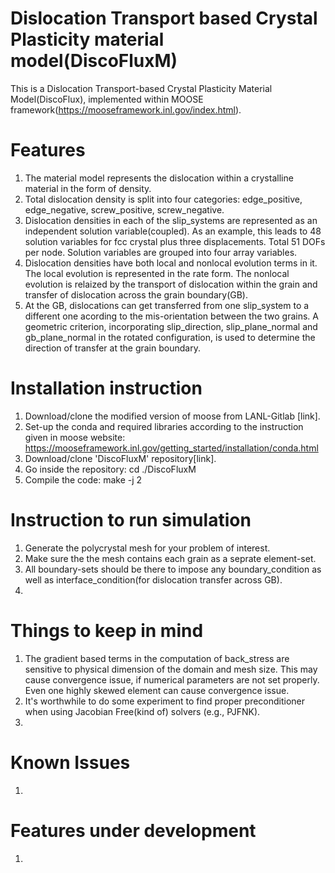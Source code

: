 Dislocation Transport based Crystal Plasticity material model(DiscoFluxM)
=====
This is a Dislocation Transport-based Crystal Plasticity Material Model(DiscoFlux), implemented within MOOSE framework(https://mooseframework.inl.gov/index.html).

# Features
1. The material model represents the dislocation within a crystalline material in the form of density.
2. Total dislocation density is split into four categories: edge_positive, edge_negative, screw_positive, screw_negative.
3. Dislocation densities in each of the slip_systems are represented as an independent solution variable(coupled). As an example, this leads to 48 solution variables for fcc crystal plus three displacements. Total 51 DOFs per node. Solution variables are grouped into four array variables.
4. Dislocation densities have both local and nonlocal evolution terms in it. The local evolution is represented in the rate form. The nonlocal evolution is relaized by the transport of dislocation within the grain and transfer of dislocation across the grain boundary(GB).
5. At the GB, dislocations can get transferred from one slip_system to a different one acording to the mis-orientation between the two grains. A geometric criterion, incorporating slip_direction, slip_plane_normal and gb_plane_normal in the rotated configuration, is used to determine the direction of transfer at the grain boundary.



# Installation instruction
1. Download/clone the modified version of moose from LANL-Gitlab [link].
2. Set-up the conda and required libraries according to the instruction given in moose website: https://mooseframework.inl.gov/getting_started/installation/conda.html
3. Download/clone 'DiscoFluxM' repository[link]. 
4. Go inside the repository: cd ./DiscoFluxM
5. Compile the code: make -j 2


# Instruction to run simulation
1. Generate the polycrystal mesh for your problem of interest.
2. Make sure the the mesh contains each grain as a seprate element-set. 
3. All boundary-sets should be there to impose any boundary_condition as well as interface_condition(for dislocation transfer across GB).
4. 

# Things to keep in mind
1. The gradient based terms in the computation of back_stress are sensitive to physical dimension of the domain and mesh size. This may cause convergence issue, if numerical parameters are not set properly. Even one highly skewed element can cause convergence issue. 
2. It's worthwhile to do some experiment to find proper preconditioner when using Jacobian Free(kind of) solvers (e.g., PJFNK).
3. 

# Known Issues
1.

# Features under development
1. 



